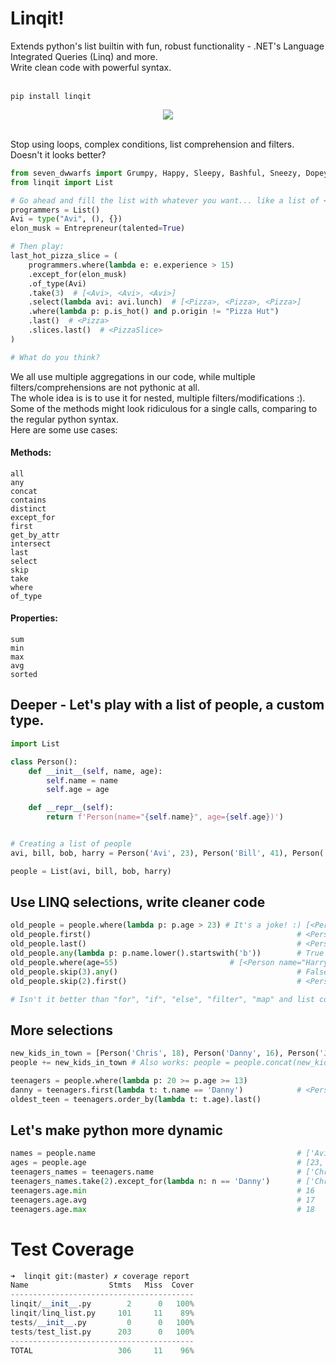 # Linqit!
Extends python's list builtin with fun, robust functionality - .NET's Language Integrated Queries (Linq) and more.<br>
Write clean code with powerful syntax.<br><br>
```shell script
pip install linqit
```
<center>
<img src="https://img.shields.io/badge/Test Coverage-96%25-brightgreen">
</center>
<br>


Stop using loops, complex conditions, list comprehension and filters.<br>
Doesn't it looks better? <br>
```python
from seven_dwwarfs import Grumpy, Happy, Sleepy, Bashful, Sneezy, Dopey, Doc
from linqit import List

# Go ahead and fill the list with whatever you want... like a list of <Programmer> objects.
programmers = List()
Avi = type("Avi", (), {})
elon_musk = Entrepreneur(talented=True)

# Then play:
last_hot_pizza_slice = (
    programmers.where(lambda e: e.experience > 15)
    .except_for(elon_musk)
    .of_type(Avi)
    .take(3)  # [<Avi>, <Avi>, <Avi>]
    .select(lambda avi: avi.lunch)  # [<Pizza>, <Pizza>, <Pizza>]
    .where(lambda p: p.is_hot() and p.origin != "Pizza Hut")
    .last()  # <Pizza>
    .slices.last()  # <PizzaSlice>
)

# What do you think?
```

We all use multiple aggregations in our code, while multiple filters/comprehensions are not pythonic at all.<br>
The whole idea is is to use it for nested, multiple filters/modifications :).<br>
Some of the methods might look ridiculous for a single calls, comparing to the regular python syntax.<br>
Here are some use cases: <br>

#### Methods:
```
all
any
concat
contains
distinct
except_for
first
get_by_attr
intersect
last
select
skip
take
where
of_type
```
#### Properties:
```
sum
min
max
avg
sorted
```

## Deeper - Let's play with a list of people, a custom type.
```python
import List

class Person():
    def __init__(self, name, age):
        self.name = name
        self.age = age

    def __repr__(self):
        return f'Person(name="{self.name}", age={self.age})')


# Creating a list of people
avi, bill, bob, harry = Person('Avi', 23), Person('Bill', 41), Person('Bob', 77), Person('Harry', 55)

people = List(avi, bill, bob, harry)
```

## Use LINQ selections, write cleaner code
```python
old_people = people.where(lambda p: p.age > 23) # It's a joke! :) [<Person name="Bill" age="41">, <Person name="Bob" age="77">, <Person name="Harry" age="55">]
old_people.first()                                              # <Person name="Bill" age="41">
old_people.last()                                               # <Person name="Harry" age="55">
old_people.any(lambda p: p.name.lower().startswith('b'))        # True
old_people.where(age=55)                         # [<Person name="Harry" age="55">]
old_people.skip(3).any()                                        # False
old_people.skip(2).first()                                      # <Person name="Harry" age="55">

# Isn't it better than "for", "if", "else", "filter", "map" and list comprehensions in the middle of your code?

```
## More selections
```python
new_kids_in_town = [Person('Chris', 18), Person('Danny', 16), Person('John', 17)]
people += new_kids_in_town # Also works: people = people.concat(new_kids_in_town)

teenagers = people.where(lambda p: 20 >= p.age >= 13)
danny = teenagers.first(lambda t: t.name == 'Danny')            # <Person name="Danny" age="16">
oldest_teen = teenagers.order_by(lambda t: t.age).last()                                  # <Person name="John" age="17">
```

## Let's make python more dynamic
```python
names = people.name                                             # ['Avi', 'Bill', 'Bob', 'Harry', 'Chris', 'John']
ages = people.age                                               # [23, 41, 77, 55, 18, 17]
teenagers_names = teenagers.name                                # ['Chris', 'Danny', 'John']
teenagers_names.take(2).except_for(lambda n: n == 'Danny')      # ['Chris']
teenagers.age.min                                               # 16
teenagers.age.avg                                               # 17
teenagers.age.max                                               # 18
```

# Test Coverage
```python
➜  linqit git:(master) ✗ coverage report                    
Name                  Stmts   Miss  Cover
-----------------------------------------
linqit/__init__.py        2      0   100%
linqit/linq_list.py     101     11    89%
tests/__init__.py         0      0   100%
tests/test_list.py      203      0   100%
-----------------------------------------
TOTAL                   306     11    96%
```
